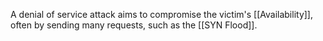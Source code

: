 A denial of service attack aims to compromise the victim's [[Availability]], often by sending many requests, such as the [[SYN Flood]].